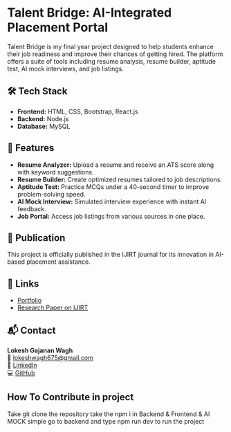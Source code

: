 # Talent Bridge: AI-Integrated Placement Portal

Talent Bridge is my final year project designed to help students enhance their job readiness and improve their chances of getting hired. The platform offers a suite of tools including resume analysis, resume builder, aptitude test, AI mock interviews, and job listings.

## 🛠️ Tech Stack

- **Frontend:** HTML, CSS, Bootstrap, React.js
- **Backend:** Node.js
- **Database:** MySQL

## 🚀 Features

- **Resume Analyzer:** Upload a resume and receive an ATS score along with keyword suggestions.
- **Resume Builder:** Create optimized resumes tailored to job descriptions.
- **Aptitude Test:** Practice MCQs under a 40-second timer to improve problem-solving speed.
- **AI Mock Interview:** Simulated interview experience with instant AI feedback.
- **Job Portal:** Access job listings from various sources in one place.

## 📄 Publication

This project is officially published in the IJIRT journal for its innovation in AI-based placement assistance.

## 🔗 Links

- [Portfolio](https://lokeshwaghportfolio.netlify.app/)
- [Research Paper on IJIRT](https://ijirt.org/Article?manuscript=173663)


## 📬 Contact

**Lokesh Gajanan Wagh**  
📧 lokeshwagh675@gmail.com  
🔗 [LinkedIn](https://www.linkedin.com/in/lokesh-wagh-bab067228/)  
💻 [GitHub](https://github.com/Lokeshwagh)

## How To Contribute in project 
Take git clone the repository
take the npm i in Backend & Frontend & AI MOCK
simple go to backend and type npm run dev to run the project
